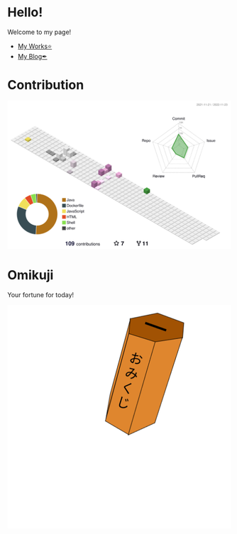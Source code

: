 # Hello!

Welcome to my page!

- [My Works⭐](https://banatech.net)
- [My Blog✒](https://banatech.net/blog)

# Contribution

![contribution](./profile-3d-contrib/profile-season-animate.svg)

# Omikuji
Your fortune for today!

<!-- Omikuji Start -->
![omikuji](gif/anim1.gif)
<!-- Omikuji End -->
